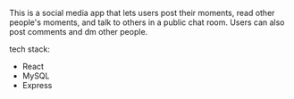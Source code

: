 This is a social media app that lets users post their moments, read other people's moments, and talk to others in a public chat room. 
Users can also post comments and dm other people.


tech stack:
- React
- MySQL
- Express